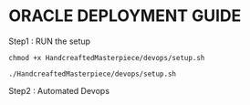 # ORACLE DEPLOYMENT GUIDE

Step1 : RUN the setup

```
chmod +x HandcreaftedMasterpiece/devops/setup.sh

./HandcreaftedMasterpiece/devops/setup.sh

```

Step2 : Automated Devops


